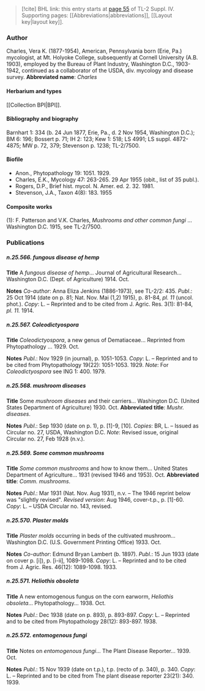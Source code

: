 > [!cite] BHL link: this entry starts at [page 55](https://www.biodiversitylibrary.org/page/33265732) of TL-2 Suppl. IV.
> Supporting pages: [[Abbreviations|abbreviations]], [[Layout key|layout key]].

### Author

Charles, Vera K. (1877-1954), American, Pennsylvania born (Erie, Pa.) mycologist, at Mt. Holyoke College, subsequently at Cornell University (A.B. 1903), employed by the Bureau of Plant Industry, Washington D.C., 1903-1942, continued as a collaborator of the USDA, div. mycology and disease survey. 
**Abbreviated name**: *Charles*

#### Herbarium and types

[[Collection BPI|BPI]].

#### Bibliography and biography

Barnhart 1: 334 (b. 24 Jun 1877, Erie, Pa., d. 2 Nov 1954, Washington D.C.); BM 6: 196; Bossert p. 71; IH 2: 123; Kew 1: 518; LS 4991; LS suppl. 4872-4875; MW p. 72, 379; Stevenson p. 1238; TL-2/7500.

#### Biofile

- Anon., Phytopathology 19: 1051. 1929.
- Charles, E.K., Mycology 47: 263-265. 29 Apr 1955 (obit., list of 35 publ.).
- Rogers, D.P., Brief hist. mycol. N. Amer. ed. 2. 32. 1981.
- Stevenson, J.A., Taxon 4(8): 183. 1955

#### Composite works

(1): F. Patterson and V.K. Charles, *Mushrooms and other common fungi* ... Washington D.C. 1915, see TL-2/7500.

### Publications

##### n.25.566. fungous disease of hemp

**Title**
A *fungous disease of hemp*... Journal of Agricultural Research... Washington D.C. (Dept. of Agriculture) 1914. Oct.

**Notes**
*Co-author*: Anna Eliza Jenkins (1886-1973), see TL-2/2: 435.
*Publ*.: 25 Oct 1914 (date on p. 81; Nat. Nov. Mai (1,2) 1915), p. 81-84, *pl. 11* (uncol. phot.).
*Copy*: L. – Reprinted and to be cited from J. Agric. Res. 3(1): 81-84, *pl. 11.* 1914.

##### n.25.567. Coleodictyospora

**Title**
*Coleodictyospora*, a new genus of Dematiaceae... Reprinted from Phytopathology ... 1929. Oct.

**Notes**
*Publ*.: Nov 1929 (in journal), p. 1051-1053. *Copy*: L. – Reprinted and to be cited from Phytopathology 19(22): 1051-1053. 1929.
*Note*: For *Coleodictyospora* see ING 1: 400. 1979.

##### n.25.568. mushroom diseases

**Title**
Some *mushroom diseases* and their carriers... Washington D.C. (United States Department of Agriculture) 1930. Oct.
**Abbreviated title**: *Mushr. diseases*.

**Notes**
*Publ*.: Sep 1930 (date on p. 1), p. \[1\]-9, \[10\]. *Copies*: BR, L. – Issued as Circular no. 27, USDA, Washington D.C.
*Note*: Revised issue, original Circular no. 27, Feb 1928 (n.v.).

##### n.25.569. Some common mushrooms

**Title**
*Some common mushrooms* and how to know them... United States Department of Agriculture... 1931 (revised 1946 and 1953). Oct.
**Abbreviated title**: *Comm. mushrooms*.

**Notes**
*Publ*.: Mar 1931 (Nat. Nov. Aug 1931), n.v. – The 1946 reprint below was "slightly revised".
*Revised version*: Aug 1946, cover-t.p., p. \[1\]-60. *Copy*: L. – USDA Circular no. 143, revised.

##### n.25.570. Plaster molds

**Title**
*Plaster molds* occurring in beds of the cultivated mushroom... Washington D.C. (U.S. Government Printing Office) 1933. Oct.

**Notes**
*Co-author*: Edmund Bryan Lambert (b. 1897).
*Publ*.: 15 Jun 1933 (date on cover p. \[i\]), p. \[i-ii\], 1089-1098. *Copy*: L. – Reprinted and to be cited from J. Agric. Res. 46(12): 1089-1098. 1933.

##### n.25.571. Heliothis obsoleta

**Title**
A new entomogenous fungus on the corn earworm, *Heliothis obsoleta*... Phytopathology... 1938. Oct.

**Notes**
*Publ*.: Dec 1938 (date on p. 893), p. 893-897. *Copy*: L. – Reprinted and to be cited from Phytopathology 28(12): 893-897. 1938.

##### n.25.572. entomogenous fungi

**Title**
Notes on *entomogenous fungi*... The Plant Disease Reporter... 1939. Oct.

**Notes**
*Publ*.: 15 Nov 1939 (date on t.p.), t.p. (recto of p. 340), p. 340. *Copy*: L. – Reprinted and to be cited from The plant disease reporter 23(21): 340. 1939.


